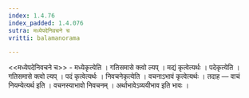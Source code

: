 ```yaml
---
index: 1.4.76
index_padded: 1.4.076
sutra: मध्येपदेनिवचने च
vritti: balamanorama

---
```

<<मध्येपदेनिवचने च>> - मध्येकृत्येति । गतिसमासे क्त्वो ल्यप् । मद्यं कृत्वेत्यर्थः । पदेकृत्येति । गतिसमासे क्त्वो ल्यप् । पदं कृत्वेत्यर्थः । निवचनेकृत्येति । वचनाऽभावं कृत्वेत्यर्थः । तदाह — वाचं नियम्येत्यर्थ इति । वचनस्याभावो निवचनम् । अर्थाभावेऽव्ययीभाव इति भावः । 